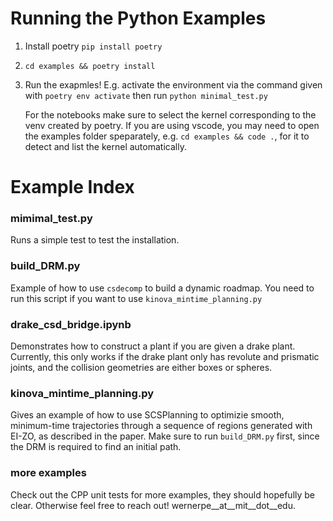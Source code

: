 # Running the Python Examples

1. Install poetry `pip install poetry` 

2. `cd examples && poetry install`

3. Run the exapmles! 
E.g. activate the environment via the command given with `poetry env activate` then run
     `python minimal_test.py`

    For the notebooks make sure to select the kernel corresponding to the venv created by poetry. If you are using vscode, you may need to open the examples folder speparately, e.g. `cd examples && code .`, for it to detect and list the kernel automatically.

# Example Index
### mimimal_test.py
Runs a simple test to test the installation.
### build_DRM.py
Example of how to use `csdecomp` to build a dynamic roadmap. You need to run this script if you want to use `kinova_mintime_planning.py`
### drake_csd_bridge.ipynb
Demonstrates how to construct a plant if you are given a drake plant. Currently, this only works if the drake plant only has revolute and prismatic joints, and the collision geometries are either boxes or spheres.
### kinova_mintime_planning.py
Gives an example of how to use SCSPlanning to optimizie smooth, minimum-time trajectories through a sequence of regions generated with EI-ZO, as described in the paper. Make sure to run `build_DRM.py` first, since the DRM is required to find an initial path.

### more examples
Check out the CPP unit tests for more examples, they should hopefully be clear. Otherwise feel free to reach out! wernerpe__at__mit__dot__edu.